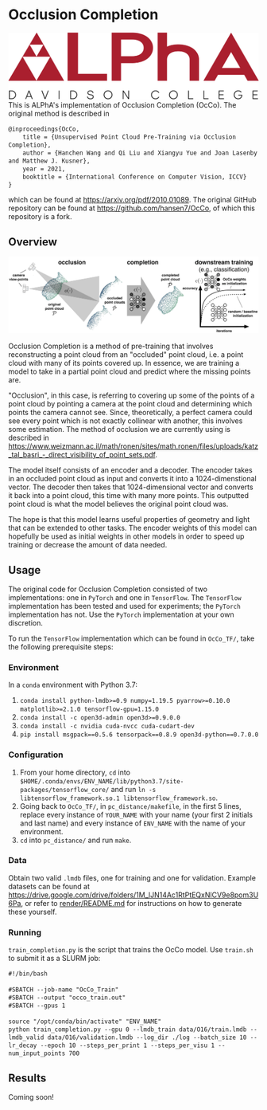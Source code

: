 # Occlusion Completion
![ALPhA Logo](assets/alpha_logo.png)
This is ALPhA's implementation of Occlusion Completion (OcCo). The original method is described in 

```
@inproceedings{OcCo,
	title = {Unsupervised Point Cloud Pre-Training via Occlusion Completion},
	author = {Hanchen Wang and Qi Liu and Xiangyu Yue and Joan Lasenby and Matthew J. Kusner},
	year = 2021,
	booktitle = {International Conference on Computer Vision, ICCV}
}
```

which can be found at https://arxiv.org/pdf/2010.01089.
The original GitHub repository can be found at https://github.com/hansen7/OcCo, of which this repository is a fork.

## Overview

![Overview Diagram](assets/overview.png)

Occlusion Completion is a method of pre-training that involves reconstructing a point cloud from an "occluded" point cloud, i.e. a point cloud with many of its points covered up. In essence, we are training a model to take in a partial point cloud and predict where the missing points are.

"Occlusion", in this case, is referring to covering up some of the points of a point cloud by pointing a camera at the point cloud and determining which points the camera cannot see. Since, theoretically, a perfect camera could see every point which is not exactly collinear with another, this involves some estimation. The method of occlusion we are currently using is described in https://www.weizmann.ac.il/math/ronen/sites/math.ronen/files/uploads/katz_tal_basri_-_direct_visibility_of_point_sets.pdf.

The model itself consists of an encoder and a decoder. The encoder takes in an occluded point cloud as input and converts it into a 1024-dimenstional vector. The decoder then takes that 1024-dimensional vector and converts it back into a point cloud, this time with many more points. This outputted point cloud is what the model believes the original point cloud was.

The hope is that this model learns useful properties of geometry and light that can be extended to other tasks. The encoder weights of this model can hopefully be used as initial weights in other models in order to speed up training or decrease the amount of data needed.

## Usage

The original code for Occlusion Completion consisted of two implementations: one in `PyTorch` and one in `TensorFlow`. The `TensorFlow` implementation has been tested and used for experiments; the `PyTorch` implementation has not. Use the `PyTorch` implementation at your own discretion.

To run the `TensorFlow` implementation which can be found in `OcCo_TF/`, take the following prerequisite steps:

### Environment
In a `conda` environment with Python 3.7:
1. `conda install python-lmdb>=0.9 numpy=1.19.5 pyarrow>=0.10.0 matplotlib>=2.1.0 tensorflow-gpu=1.15.0`
2. `conda install -c open3d-admin open3d>=0.9.0.0`
3. `conda install -c nvidia cuda-nvcc cuda-cudart-dev`
4. `pip install msgpack==0.5.6 tensorpack==0.8.9 open3d-python==0.7.0.0`

### Configuration
1. From your home directory, `cd` into `$HOME/.conda/envs/ENV_NAME/lib/python3.7/site-packages/tensorflow_core/` and run `ln -s libtensorflow_framework.so.1 libtensorflow_framework.so`.
2. Going back to `OcCo_TF/`, in `pc_distance/makefile`, in the first 5 lines, replace every instance of `YOUR_NAME` with your name (your first 2 initials and last name) and every instance of `ENV_NAME` with the name of your environment.
3. `cd` into `pc_distance/` and run `make`.

### Data
Obtain two valid `.lmdb` files, one for training and one for validation. Example datasets can be found at https://drive.google.com/drive/folders/1M_lJN14Ac1RtPtEQxNlCV9e8pom3U6Pa, or refer to <a href="render/README.md">render/README.md</a> for instructions on how to generate these yourself.

### Running

`train_completion.py` is the script that trains the OcCo model. Use `train.sh` to submit it as a SLURM job:
```
#!/bin/bash

#SBATCH --job-name "OcCo_Train"
#SBATCH --output "occo_train.out"
#SBATCH --gpus 1

source "/opt/conda/bin/activate" "ENV_NAME"
python train_completion.py --gpu 0 --lmdb_train data/O16/train.lmdb --lmdb_valid data/O16/validation.lmdb --log_dir ./log --batch_size 10 --lr_decay --epoch 10 --steps_per_print 1 --steps_per_visu 1 --num_input_points 700
```

## Results

Coming soon!